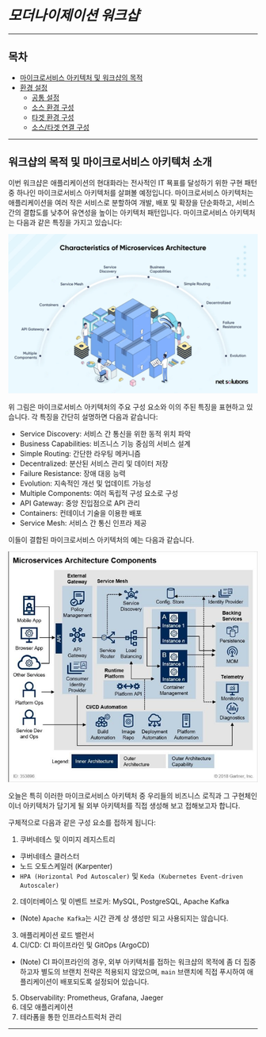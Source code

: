 # ***모더나이제이션 워크샵***

---

## 목차

* [마이크로서비스 아키텍처 및 워크샵의 목적](README.md)
* [환경 설정](setup-environment/Setup-Environment-README.md)
  * [공통 설정](setup-environment/Setup-Common-Configuration.md)
  * [소스 환경 구성](setup-environment/Setup-Source-Environment.md)
  * [타겟 환경 구성](setup-environment/Setup-Target-Environment.md)
  * [소스/타겟 연결 구성](setup-environment/Setup-Source-Target-Connectivity.md)

---
## 워크샵의 목적 및 마이크로서비스 아키텍처 소개

이번 워크샵은 애플리케이션의 현대화라는 전사적인 IT 묙표를 달성하기 위한 구현 패턴 중 하나인 마이크로서비스 아키텍처를 살펴볼 예정입니다. 마이크로서비스 아키텍처는 애플리케이션을 여러 작은 서비스로 분할하여 개발, 배포 및 확장을 단순화하고, 서비스 간의 결합도를 낮추어 유연성을 높이는 아키텍처 패턴입니다. 마이크로서비스 아키텍처는 다음과 같은 특징을 가지고 있습니다:  

![마이크로서비스 아키텍처의 특징적 요소들](../images/Characterstics-of-the-Microservices-architecture.webp "마이크로서비스 아키텍처의 특징적 요소들")

위 그림은 마이크로서비스 아키텍처의 주요 구성 요소와 이의 주된 특징을 표현하고 있습니다. 각 특징을 간단히 설명하면 다음과 같습니다:
* Service Discovery: 서비스 간 통신을 위한 동적 위치 파악
* Business Capabilities: 비즈니스 기능 중심의 서비스 설계
* Simple Routing: 간단한 라우팅 메커니즘
* Decentralized: 분산된 서비스 관리 및 데이터 저장
* Failure Resistance: 장애 대응 능력
* Evolution: 지속적인 개선 및 업데이트 가능성
* Multiple Components: 여러 독립적 구성 요소로 구성
* API Gateway: 중앙 진입점으로 API 관리
* Containers: 컨테이너 기술을 이용한 배포
* Service Mesh: 서비스 간 통신 인프라 제공

이들이 결합된 마이크로서비스 아키텍처의 예는 다음과 같습니다.

![마이크로서비스 아키텍처의 구성 요소](../images/Microserivces-Architecture-Components.png "마이크로서비스 아키텍터 구성 요소")

오늘은 특히 이러한 마이크로서비스 아키텍처 중 우리들의 비즈니스 로직과 그 구현체인 이너 아키텍처가 담기게 될 외부 아키텍처를 직접 생성해 보고 접해보고자 합니다.

구체적으로 다음과 같은 구성 요소를 접하게 됩니다:
1. 쿠버네테스 및 이미지 레지스트리
  * 쿠버네테스 클러스터
  * 노드 오토스케일러 (Karpenter)
  * `HPA (Horizontal Pod Autoscaler)` 및 `Keda (Kubernetes Event-driven Autoscaler)`
2. 데이터베이스 및 이벤트 브로커: MySQL, PostgreSQL, Apache Kafka
  * (Note) `Apache Kafka`는 시간 관계 상 생성만 되고 사용되지는 않습니다.
3. 애플리케이션 로드 밸런서
4. CI/CD: CI 파이프라인 및 GitOps (ArgoCD)
  * (Note) CI 파이프라인의 경우, 외부 아키텍처를 접하는 워크샵의 목적에 좀 더 집중하고자 별도의 브랜치 전략은 적용되지 않았으며, `main` 브랜치에 직접 푸시하여 애플리케이션이 배포되도록 설정되어 있습니다.
5. Observability: Prometheus, Grafana, Jaeger
6. 데모 애플리케이션
7. 테라폼을 통한 인프라스트럭처 관리

---
